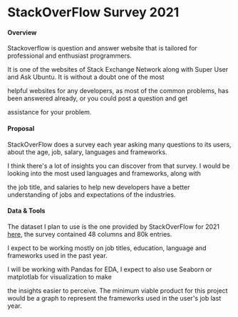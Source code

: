 # StackOverFlow Survey 2021

#### Overview
Stackoverflow is question and answer website that is tailored for professional and enthusiast programmers.

It is one of the websites of Stack Exchange Network along with Super User and Ask Ubuntu. It is without a doubt one of the most

helpful websites for any developers, as most of the common problems, has been answered already, or you could post a question and get

assistance for your problem.


#### Proposal
StackOverFlow does a survey each year asking many questions to its users, about the age, job, salary, languages and frameworks.

I think there's a lot of insights you can discover from that survey. I would be looking into the most used languages and frameworks, along with

the job title, and salaries to help new developers have a better understanding of jobs and expectations of the industries.


#### Data & Tools
The dataset I plan to use is the one provided by StackOverFlow for 2021 [here](https://insights.stackoverflow.com/survey), the survey contained 48 columns and 80k entries.

I expect to be working mostly on job titles, education, language and frameworks used in the past year.



I will be working with Pandas for EDA, I expect to also use Seaborn or matplotlab for visualization to make

the insights easier to perceive. The minimum viable product for this project would be a graph to represent the frameworks used in the user's job last year.


